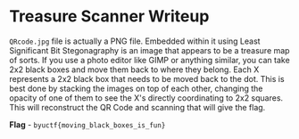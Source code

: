 # Treasure Scanner Writeup
`QRcode.jpg` file is actually a PNG file. Embedded within it using Least Significant Bit Stegonagraphy is an image that appears to be a treasure map of sorts. If you use a photo editor like GIMP or anything similar, you can take 2x2 black boxes and move them back to where they belong. Each X represents a 2x2 black box that needs to be moved back to the dot. This is best done by stacking the images on top of each other, changing the opacity of one of them to see the X's directly coordinating to 2x2 squares. This will reconstruct the QR Code and scanning that will give the flag.

**Flag** - `byuctf{moving_black_boxes_is_fun}`
